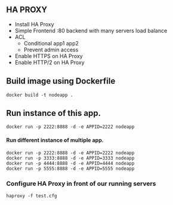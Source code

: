 ## HA PROXY

- Install HA Proxy
- Simple Frontend :80 backend with many servers load balance
- ACL
    - Conditional app1 app2
    - Prevent admin access
- Enable HTTPS on HA Proxy
- Enable HTTP/2 on HA Proxy 

## Build image using Dockerfile
```
docker build -t nodeapp .
```

## Run instance of this app.

```
docker run -p 2222:8888 -d -e APPID=2222 nodeapp
```

#### Run different instance of multiple app.

```
docker run -p 2222:8888 -d -e APPID=2222 nodeapp
docker run -p 3333:8888 -d -e APPID=3333 nodeapp
docker run -p 4444:8888 -d -e APPID=4444 nodeapp
docker run -p 5555:8888 -d -e APPID=5555 nodeapp
```

### Configure HA Proxy in front of our running servers

```
haproxy -f test.cfg
```